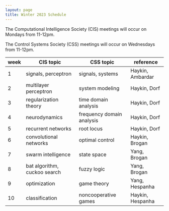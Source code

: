 ```yaml
---
layout: page
title: Winter 2023 Schedule
---
```

The Computational Intelligence Society (CIS) meetings will occur on Mondays from 11-12pm.

The Control Systems Society (CSS) meetings will occur on Wednesdays from 11-12pm.

| week | CIS topic                    | CSS topic                 | reference        |
|------|------------------------------|---------------------------|------------------|
| 1    | signals, perceptron          | signals, systems          | Haykin, Ambardar |
| 2    | multilayer perceptron        | system modeling           | Haykin, Dorf     |
| 3    | regularization theory        | time domain analysis      | Haykin, Dorf     |
| 4    | neurodynamics                | frequency domain analysis | Haykin, Dorf     |
| 5    | recurrent networks           | root locus                | Haykin, Dorf     |
| 6    | convolutional networks       | optimal control           | Haykin, Brogan   |
| 7    | swarm intelligence           | state space               | Yang, Brogan     |
| 8    | bat algorithm, cuckoo search | fuzzy logic               | Yang, Brogan     |
| 9    | optimization                 | game theory               | Yang, Hespanha   |
| 10   | classification               | noncooperative games      | Haykin, Hespanha |

